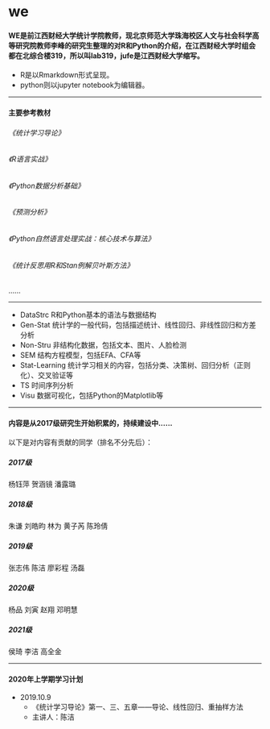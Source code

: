 # we
#### WE是前江西财经大学统计学院教师，现北京师范大学珠海校区人文与社会科学高等研究院教师李峰的研究生整理的对R和Python的介绍，在江西财经大学时组会都在北综合楼319，所以叫lab319，jufe是江西财经大学缩写。


+ R是以Rmarkdown形式呈现。
+ python则以jupyter notebook为编辑器。

***

#### 主要参考教材
###### 《统计学习导论》
###### 《R语言实战》
###### 《Python数据分析基础》
###### 《预测分析》
###### 《Python自然语言处理实战：核心技术与算法》
###### 《统计反思用R和Stan例解贝叶斯方法》
......

***

+ DataStrc R和Python基本的语法与数据结构
+ Gen-Stat 统计学的一般代码，包括描述统计、线性回归、非线性回归和方差分析
+ Non-Stru 非结构化数据，包括文本、图片、人脸检测
+ SEM 结构方程模型，包括EFA、CFA等
+ Stat-Learning 统计学习相关的内容，包括分类、决策树、回归分析（正则化）、交叉验证等
+ TS 时间序列分析
+ Visu 数据可视化，包括Python的Matplotlib等


***
#### 内容是从2017级研究生开始积累的，持续建设中......

以下是对内容有贡献的同学（排名不分先后）：
##### 2017级
杨钰萍 贺涵镜 潘露璐
##### 2018级
朱谦 刘皓昀 林为 黄子芮 陈玲倩
##### 2019级
张志伟 陈洁 廖彩程 汤磊
##### 2020级
杨品 刘寅 赵翔 邓明慧
##### 2021级
侯琦 李洁 高全金

***
#### 2020年上学期学习计划
+ 2019.10.9  
  - 《统计学习导论》第一、三、五章——导论、线性回归、重抽样方法
  - 主讲人：陈洁


